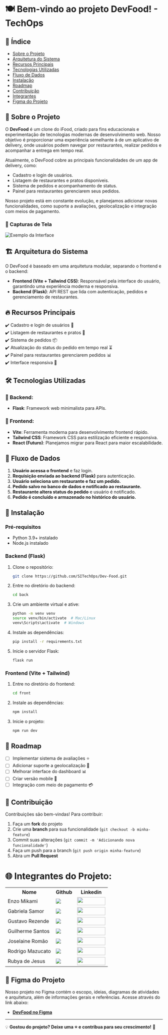 # 🍽️ Bem-vindo ao projeto DevFood! - TechOps

## 📖 Índice

- [Sobre o Projeto](https://github.com/SITechOps/Dev-Food/blob/main/README.md#-sobre-o-projeto)
- [Arquitetura do Sistema](https://github.com/SITechOps/Dev-Food/blob/main/README.md#%EF%B8%8F-arquitetura-do-sistema)
- [Recursos Principais](https://github.com/SITechOps/Dev-Food/blob/main/README.md#-recursos-principais)
- [Tecnologias Utilizadas](https://github.com/SITechOps/Dev-Food/blob/main/README.md#-tecnologias-utilizadas)
- [Fluxo de Dados](https://github.com/SITechOps/Dev-Food/blob/main/README.md#-fluxo-de-dados)
- [Instalação](https://github.com/SITechOps/Dev-Food/blob/main/README.md#-instala%C3%A7%C3%A3o)
- [Roadmap](https://github.com/SITechOps/Dev-Food/blob/main/README.md#-roadmap)
- [Contribuição](https://github.com/SITechOps/Dev-Food/blob/main/README.md#-contribui%C3%A7%C3%A3o)
- [Integrantes](https://github.com/SITechOps/Dev-Food/blob/main/README.md#-integrantes-do-projeto)
- [Figma do Projeto](https://github.com/SITechOps/Dev-Food/blob/main/README.md#-figma-do-projeto)

## 📝 Sobre o Projeto

O **DevFood** é um clone do iFood, criado para fins educacionais e experimentação de tecnologias modernas de desenvolvimento web. Nosso objetivo é proporcionar uma experiência semelhante à de um aplicativo de delivery, onde usuários podem navegar por restaurantes, realizar pedidos e acompanhar a entrega em tempo real.

Atualmente, o DevFood cobre as principais funcionalidades de um app de delivery, como:
- Cadastro e login de usuários.
- Listagem de restaurantes e pratos disponíveis.
- Sistema de pedidos e acompanhamento de status.
- Painel para restaurantes gerenciarem seus pedidos.

Nosso projeto está em constante evolução, e planejamos adicionar novas funcionalidades, como suporte a avaliações, geolocalização e integração com meios de pagamento.

### 📸 Capturas de Tela

![Exemplo da Interface](https://via.placeholder.com/600x300.png)

## 🏗️ Arquitetura do Sistema

O DevFood é baseado em uma arquitetura modular, separando o frontend e o backend:

- **Frontend (Vite + Tailwind CSS)**: Responsável pela interface do usuário, garantindo uma experiência moderna e responsiva.
- **Backend (Flask)**: API REST que lida com autenticação, pedidos e gerenciamento de restaurantes.

## 🔥 Recursos Principais

✔️ Cadastro e login de usuários 🔑  
✔️ Listagem de restaurantes e pratos 🍔  
✔️ Sistema de pedidos 📦  
✔️ Atualização do status do pedido em tempo real ⏳  
✔️ Painel para restaurantes gerenciarem pedidos 📊  
✔️ Interface responsiva 📱  

## 🛠 Tecnologias Utilizadas

### 🔹 Backend:
- **Flask**: Framework web minimalista para APIs.

### 🔹 Frontend:
- **Vite**: Ferramenta moderna para desenvolvimento frontend rápido.
- **Tailwind CSS**: Framework CSS para estilização eficiente e responsiva.
- **React (Futuro)**: Planejamos migrar para React para maior escalabilidade.

## 🔄 Fluxo de Dados

1. **Usuário acessa o frontend** e faz login.
2. **Requisição enviada ao backend (Flask)** para autenticação.
3. **Usuário seleciona um restaurante e faz um pedido.**
4. **Pedido salvo no banco de dados e notificado ao restaurante.**
5. **Restaurante altera status do pedido** e usuário é notificado.
6. **Pedido é concluído e armazenado no histórico do usuário.**

## 🚀 Instalação

### Pré-requisitos

- Python 3.9+ instalado
- Node.js instalado

### Backend (Flask)

1. Clone o repositório:

   ```sh
   git clone https://github.com/SITechOps/Dev-Food.git
   ```

2. Entre no diretório do backend:

   ```sh
   cd back
   ```

3. Crie um ambiente virtual e ative:

   ```sh
   python -m venv venv
   source venv/bin/activate  # Mac/Linux
   venv\Scripts\activate  # Windows
   ```

4. Instale as dependências:

   ```sh
   pip install -r requirements.txt
   ```

5. Inicie o servidor Flask:

   ```sh
   flask run
   ```

### Frontend (Vite + Tailwind)

1. Entre no diretório do frontend:

   ```sh
   cd front
   ```

2. Instale as dependências:

   ```sh
   npm install
   ```

3. Inicie o projeto:

   ```sh
   npm run dev
   ```

## 🚀 Roadmap

- [ ] Implementar sistema de avaliações ⭐  
- [ ] Adicionar suporte a geolocalização 📍  
- [ ] Melhorar interface do dashboard 📊  
- [ ] Criar versão mobile 📱  
- [ ] Integração com meio de pagamento 💳  

## 🤝 Contribuição

Contribuições são bem-vindas! Para contribuir:

1. Faça um **fork** do projeto
2. Crie uma **branch** para sua funcionalidade (`git checkout -b minha-feature`)
3. Commit suas alterações (`git commit -m 'Adicionando nova funcionalidade'`)
4. Faça um push para a branch (`git push origin minha-feature`)
5. Abra um **Pull Request**


# 🌐 Integrantes do Projeto:
<table>
  <tr>
    <th>Nome</th>
    <th>Github</th>
    <th>Linkedin</th>
  </tr>
  <tr>
    <td>Enzo Mikami</td>
    <td><a href="https://github.com/Enzoka123"><img src="https://img.shields.io/badge/GitHub-100000?style=for-the-badge&logo=github&logoColor=white" /></a></td>
     <td><a href="https://www.linkedin.com/in/enzo-mikami-4113a1265/"><img src="https://img.shields.io/badge/LinkedIn-%230077B5.svg?logo=linkedin&logoColor=white" width="90" height="26"></a></td>
  </tr>
  <tr>
    <td>Gabriela Samor</td>
    <td><a href="https://github.com/gabrielasamor"><img src="https://img.shields.io/badge/GitHub-100000?style=for-the-badge&logo=github&logoColor=white" /></a></td>
      <td><a href="https://www.linkedin.com/in/gabriela-cristina-samor/"><img src="https://img.shields.io/badge/LinkedIn-%230077B5.svg?logo=linkedin&logoColor=white" width="90" height="26"></a></td>
  </tr>
  <tr>
    <td>Gustavo Rezende</td>
    <td><a href="https://github.com/gustrpaz"><img src="https://img.shields.io/badge/GitHub-100000?style=for-the-badge&logo=github&logoColor=white" /></a></td>
      <td><a href="https://www.linkedin.com/in/gustavo-rezende-paz/"><img src="https://img.shields.io/badge/LinkedIn-%230077B5.svg?logo=linkedin&logoColor=white" width="90" height="26"></a></td>
  </tr>
  <tr>
    <td>Guilherme Santos</td>
    <td><a href="https://github.com/Guilherme1608"><img src="https://img.shields.io/badge/GitHub-100000?style=for-the-badge&logo=github&logoColor=white" /></a></td>
      <td><a href="https://www.linkedin.com/in/guilherme-santos-7249b91a4/"><img src="https://img.shields.io/badge/LinkedIn-%230077B5.svg?logo=linkedin&logoColor=white" width="90" height="26"></a></td>
  </tr>
  <tr>
    <td>Joselaine Romão</td>
    <td><a href="https://github.com/joselainejrs/"><img src="https://img.shields.io/badge/GitHub-100000?style=for-the-badge&logo=github&logoColor=white" /></a></td>
      <td><a href="https://www.linkedin.com/in/joselaine-soares"><img src="https://img.shields.io/badge/LinkedIn-%230077B5.svg?logo=linkedin&logoColor=white" width="90" height="26"></a></td>
  </tr>
  <tr>
    <td>Rodrigo Mazucato</td>
    <td><a href="https://github.com/RodrigoMazucato"><img src="https://img.shields.io/badge/GitHub-100000?style=for-the-badge&logo=github&logoColor=white" /></a></td>
      <td><a href="https://www.linkedin.com/in/rodrigo-mazucato-49238a1b6/"><img src="https://img.shields.io/badge/LinkedIn-%230077B5.svg?logo=linkedin&logoColor=white" width="90" height="26"></a></td>
  </tr>
  <tr>
    <td>Rubya de Jesus</td>
    <td><a href="https://github.com/rubya87"><img src="https://img.shields.io/badge/GitHub-100000?style=for-the-badge&logo=github&logoColor=white" /></a></td>
      <td><a href="https://www.linkedin.com/in/rubya-de-jesus-rodrigues-06335560/"><img src="https://img.shields.io/badge/LinkedIn-%230077B5.svg?logo=linkedin&logoColor=white" width="90" height="26"></a></td>
  </tr>
</table>


## 🎨 Figma do Projeto

Nosso projeto no Figma contém o escopo, ideias, diagramas de atividades e arquitetura, além de informações gerais e referências. Acesse através do link abaixo:

- **[DevFood no Figma](https://www.figma.com/board/YGJoYlCYBBbk1PQ0R2Nk2O/5---Trabalho-DI?node-id=0-1&p=f)**
---

💡 **Gostou do projeto? Deixe uma ⭐ e contribua para seu crescimento!** 🚀



